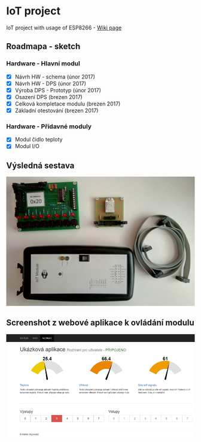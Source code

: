 # IoT project
IoT project with usage of ESP8266 - [Wiki page](https://github.com/vagovszky/iot/wiki)

## Roadmapa - sketch

### Hardware - Hlavní modul

- [X] Návrh HW - schema (únor 2017)
- [X] Návrh HW - DPS (únor 2017)
- [X] Výroba DPS - Prototyp (únor 2017)
- [X] Osazení DPS (brezen 2017)
- [X] Celková kompletace modulu (brezen 2017)
- [X] Základní otestování (brezen 2017)

### Hardware - Přídavné moduly

- [X] Modul čidlo teploty
- [X] Modul I/O

## Výsledná sestava

![Sestava](https://github.com/vagovszky/iot/blob/master/images/fotky/sestava.jpg)

## Screenshot z webové aplikace k ovládání modulu

![Screenshot](https://github.com/vagovszky/iot/blob/master/images/hardware/application.png)